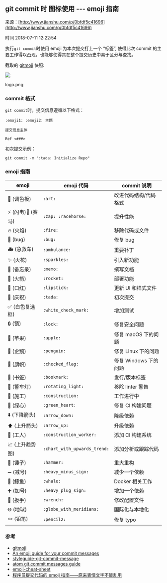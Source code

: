 ## git commit 时 图标使用 --- emoji 指南

来源：[http://www.jianshu.com/p/0bfdf5c41696](http://www.jianshu.com/p/0bfdf5c41696)

时间 2018-07-11 12:22:54

 
执行`git commit`时使用 emoji 为本次提交打上一个 “标签”, 使得此次 commit 的主要工作得以凸现，也能够使得其在整个提交历史中易于区分与查找。
 
截取的 [gitmoji][1] 快照:
 
  
   
   
![][0]
 
  
 
logo.png
 
 
 
### commit 格式
 `git commit`时，提交信息遵循以下格式：
 
```
:emoji1: :emoji2: 主题

提交信息主体

Ref <###>
```
 
初次提交示例：
 
```
git commit -m ":tada: Initialize Repo"
```
 
### emoji 指南
 
| emoji | emoji 代码 | commit 说明 | 
|-|-|-|
| :art: (调色板) | `:art:` | 改进代码结构/代码格式 | 
| :zap: (闪电):racehorse: (赛马) | `:zap: :racehorse:` | 提升性能 | 
| :fire: (火焰) | `:fire:` | 移除代码或文件 | 
| :bug: (bug) | `:bug:` | 修复 bug | 
| :ambulance: (急救车) | `:ambulance:` | 重要补丁 | 
| :sparkles: (火花) | `:sparkles:` | 引入新功能 | 
| :memo: (备忘录) | `:memo:` | 撰写文档 | 
| :rocket: (火箭) | `:rocket:` | 部署功能 | 
| :lipstick: (口红) | `:lipstick:` | 更新 UI 和样式文件 | 
| :tada: (庆祝) | `:tada:` | 初次提交 | 
| :white_check_mark: (白色复选框) | `:white_check_mark:` | 增加测试 | 
| :lock: (锁) | `:lock:` | 修复安全问题 | 
| :apple: (苹果) | `:apple:` | 修复 macOS 下的问题 | 
| :penguin: (企鹅) | `:penguin:` | 修复 Linux 下的问题 | 
| :checkered_flag: (旗帜) | `:checked_flag:` | 修复 Windows 下的问题 | 
| :bookmark: (书签) | `:bookmark:` | 发行/版本标签 | 
| :rotating_light: (警车灯) | `:rotating_light:` | 移除 linter 警告 | 
| :construction: (施工) | `:construction:` | 工作进行中 | 
| :green_heart: (绿心) | `:green_heart:` | 修复 CI 构建问题 | 
| :arrow_down: (下降箭头) | `:arrow_down:` | 降级依赖 | 
| :arrow_up: (上升箭头) | `:arrow_up:` | 升级依赖 | 
| :construction_worker: (工人) | `:construction_worker:` | 添加 CI 构建系统 | 
| :chart_with_upwards_trend: (上升趋势图) | `:chart_with_upwards_trend:` | 添加分析或跟踪代码 | 
| :hammer: (锤子) | `:hammer:` | 重大重构 | 
| :heavy_minus_sign: (减号) | `:heavy_minus_sign:` | 减少一个依赖 | 
| :whale: (鲸鱼) | `:whale:` | Docker 相关工作 | 
| :heavy_plus_sign: (加号) | `:heavy_plug_sign:` | 增加一个依赖 | 
| :wrench: (扳手) | `:wrench:` | 修改配置文件 | 
| :globe_with_meridians: (地球) | `:globe_with_meridians:` | 国际化与本地化 | 
| :pencil2: (铅笔) | `:pencil2:` | 修复 typo | 
 
 
### 参考
 
 
* [gitmoji][2]  
* [An emoji guide for your commit messages][3]  
* [styleguide-git-commit-message][4]  
* [atom git commit messages guide][5]  
* [emoji-cheat-sheet][6]  
* [程序员提交代码的 emoji 指南——原来表情文字不能乱用][7]  
 
 


[1]: https://github.com/carloscuesta/gitmoji
[2]: https://github.com/carloscuesta/gitmoji/
[3]: https://gitmoji.carloscuesta.me/
[4]: https://github.com/slashsBin/styleguide-git-commit-message
[5]: https://github.com/atom/atom/blob/master/CONTRIBUTING.md#git-commit-messages
[6]: http://www.webpagefx.com/tools/emoji-cheat-sheet/
[7]: https://www.h5jun.com/post/gitmoji.html
[0]: https://img0.tuicool.com/E7vy2qf.png